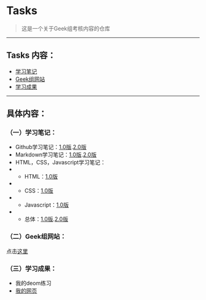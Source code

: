 # Tasks
>这是一个关于Geek组考核内容的仓库
---

## Tasks 内容：
- [学习笔记](https://github.com/Bellingham-max/Tasks/tree/main/%E5%AD%A6%E4%B9%A0%E7%AC%94%E8%AE%B0)
- [Geek组网站](https://github.com/Bellingham-max/Tasks/blob/main/Geek.html)
- [学习成果](https://github.com/Bellingham-max/Tasks/tree/main/%E5%AD%A6%E4%B9%A0%E6%88%90%E6%9E%9C)

---
## 具体内容：
### （一）学习笔记：
- Github学习笔记：[1.0版](https://github.com/Bellingham-max/Tasks/blob/main/%E5%AD%A6%E4%B9%A0%E7%AC%94%E8%AE%B0/Github%E5%AD%A6%E4%B9%A0%E7%AC%94%E8%AE%B0.md).[2.0版](https://github.com/Bellingham-max/Tasks/blob/main/%E5%AD%A6%E4%B9%A0%E7%AC%94%E8%AE%B0/Github%E5%AD%A6%E4%B9%A0%E7%AC%94%E8%AE%B02.0.md)
- Markdown学习笔记：[1.0版](https://github.com/Bellingham-max/Tasks/blob/main/%E5%AD%A6%E4%B9%A0%E7%AC%94%E8%AE%B0/Markdown%E5%AD%A6%E4%B9%A0%E7%AC%94%E8%AE%B0.md).[2.0版](https://github.com/Bellingham-max/Tasks/blob/main/%E5%AD%A6%E4%B9%A0%E7%AC%94%E8%AE%B0/Markdown%E5%AD%A6%E4%B9%A0%E7%AC%94%E8%AE%B02.0.md)
- HTML，CSS，Javascript学习笔记：
- - HTML：[1.0版](https://github.com/Bellingham-max/Tasks/blob/main/%E5%AD%A6%E4%B9%A0%E7%AC%94%E8%AE%B0/HTML%E5%AD%A6%E4%B9%A0%E7%AC%94%E8%AE%B0.md)
- - CSS：[1.0版](https://github.com/Bellingham-max/Tasks/blob/main/%E5%AD%A6%E4%B9%A0%E7%AC%94%E8%AE%B0/CSS%E5%AD%A6%E4%B9%A0%E7%AC%94%E8%AE%B0.md)
- - Javascript：[1.0版](https://github.com/Bellingham-max/Tasks/blob/main/%E5%AD%A6%E4%B9%A0%E7%AC%94%E8%AE%B0/JavaScript%E5%AD%A6%E4%B9%A0%E7%AC%94%E8%AE%B0.md)
- - 总体：[1.0版](https://github.com/Bellingham-max/Tasks/blob/main/%E5%AD%A6%E4%B9%A0%E7%AC%94%E8%AE%B0/HTML%C2%B7CSS%C2%B7JavaScript.md).[2.0版](https://github.com/Bellingham-max/Tasks/blob/main/%E5%AD%A6%E4%B9%A0%E7%AC%94%E8%AE%B0/HTML%C2%B7CSS%C2%B7JavaScript.md%E5%AD%A6%E4%B9%A0%E7%AC%94%E8%AE%B02.0.md)
### （二）Geek组网站：
点击[这里](https://github.com/Bellingham-max/Tasks/blob/main/Geek.html)
### （三）学习成果：
- 我的deom练习
- [我的网页](https://bellingham-max.github.io/Belingham-max.github.io/)
